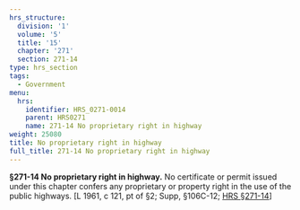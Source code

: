 ```yaml
---
hrs_structure:
  division: '1'
  volume: '5'
  title: '15'
  chapter: '271'
  section: 271-14
type: hrs_section
tags:
  - Government
menu:
  hrs:
    identifier: HRS_0271-0014
    parent: HRS0271
    name: 271-14 No proprietary right in highway
weight: 25080
title: No proprietary right in highway
full_title: 271-14 No proprietary right in highway
---
```

**§271-14 No proprietary right in highway.** No certificate or permit issued under this chapter confers any proprietary or property right in the use of the public highways. [L 1961, c 121, pt of §2; Supp, §106C-12; [HRS §271-14](/title-15/chapter-271/section-271-14/)]